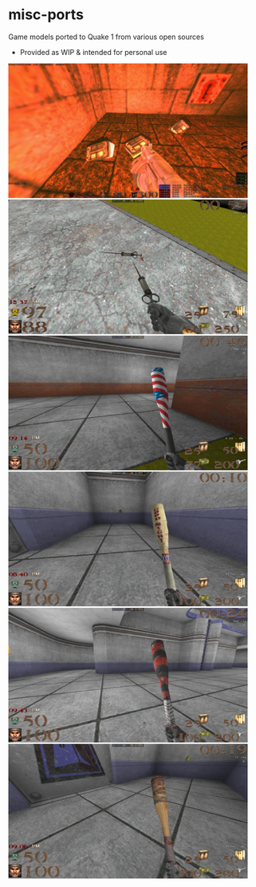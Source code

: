 # misc-ports  
Game models ported to Quake 1 from various open sources
* Provided as WIP & intended for personal use  

<img src="https://raw.githubusercontent.com/haze-megatf/misc-ports/main/screenshots/fte-spikes-toasters.jpg" width="480"><img src="https://raw.githubusercontent.com/haze-megatf/misc-ports/main/screenshots/ezquake-medi-axe-syringe.jpg" width="480"><img src="https://raw.githubusercontent.com/haze-megatf/misc-ports/main/screenshots/ezquake-bat-murrca.jpg" width="480"><img src="https://raw.githubusercontent.com/haze-megatf/misc-ports/main/screenshots/ezquake-bat-harley.jpg" width="480"><img src="https://raw.githubusercontent.com/haze-megatf/misc-ports/main/screenshots/ezquake-bat-harley-arkam.jpg" width="480"><img src="https://raw.githubusercontent.com/haze-megatf/misc-ports/main/screenshots/ezquake-bat-barbedwire.jpg" width="480">
